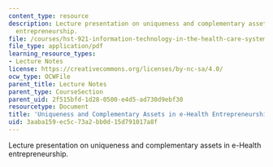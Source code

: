 ```yaml
---
content_type: resource
description: Lecture presentation on uniqueness and complementary assets in e-Health
  entrepreneurship.
file: /courses/hst-921-information-technology-in-the-health-care-system-of-the-future-spring-2009/3aaba159ec5c73a2bb0d15d791017a8f_MITHST_921S09_lec04_tu_unq.pdf
file_type: application/pdf
learning_resource_types:
- Lecture Notes
license: https://creativecommons.org/licenses/by-nc-sa/4.0/
ocw_type: OCWFile
parent_title: Lecture Notes
parent_type: CourseSection
parent_uid: 2f515bfd-1d28-0500-e4d5-ad730d9ebf30
resourcetype: Document
title: 'Uniqueness and Complementary Assets in e-Health Entrepreneurship '
uid: 3aaba159-ec5c-73a2-bb0d-15d791017a8f
---
```

Lecture presentation on uniqueness and complementary assets in e-Health entrepreneurship.
